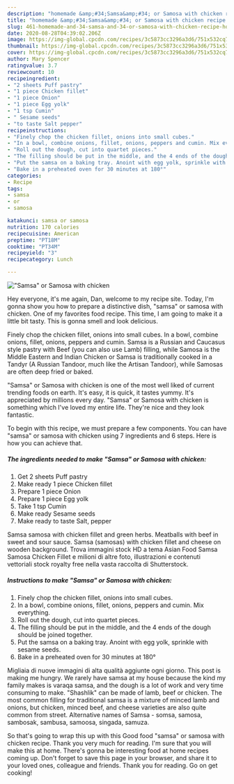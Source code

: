 ```yaml
---
description: "homemade &amp;#34;Samsa&amp;#34; or Samosa with chicken recipe | how long to fry &amp;#34;Samsa&amp;#34; or Samosa with chicken"
title: "homemade &amp;#34;Samsa&amp;#34; or Samosa with chicken recipe | how long to fry &amp;#34;Samsa&amp;#34; or Samosa with chicken"
slug: 461-homemade-and-34-samsa-and-34-or-samosa-with-chicken-recipe-how-long-to-fry-and-34-samsa-and-34-or-samosa-with-chicken
date: 2020-08-28T04:39:02.206Z
image: https://img-global.cpcdn.com/recipes/3c5873cc3296a3d6/751x532cq70/samsa-or-samosa-with-chicken-recipe-main-photo.jpg
thumbnail: https://img-global.cpcdn.com/recipes/3c5873cc3296a3d6/751x532cq70/samsa-or-samosa-with-chicken-recipe-main-photo.jpg
cover: https://img-global.cpcdn.com/recipes/3c5873cc3296a3d6/751x532cq70/samsa-or-samosa-with-chicken-recipe-main-photo.jpg
author: Mary Spencer
ratingvalue: 3.7
reviewcount: 10
recipeingredient:
- "2 sheets Puff pastry"
- "1 piece Chicken fillet"
- "1 piece Onion"
- "1 piece Egg yolk"
- "1 tsp Cumin"
- " Sesame seeds"
- "to taste Salt pepper"
recipeinstructions:
- "Finely chop the chicken fillet, onions into small cubes."
- "In a bowl, combine onions, fillet, onions, peppers and cumin. Mix everything."
- "Roll out the dough, cut into quartet pieces."
- "The filling should be put in the middle, and the 4 ends of the dough should be joined together."
- "Put the samsa on a baking tray. Anoint with egg yolk, sprinkle with sesame seeds."
- "Bake in a preheated oven for 30 minutes at 180°"
categories:
- Recipe
tags:
- samsa
- or
- samosa

katakunci: samsa or samosa 
nutrition: 170 calories
recipecuisine: American
preptime: "PT18M"
cooktime: "PT34M"
recipeyield: "3"
recipecategory: Lunch

---
```



![&#34;Samsa&#34; or Samosa with chicken](https://img-global.cpcdn.com/recipes/3c5873cc3296a3d6/751x532cq70/samsa-or-samosa-with-chicken-recipe-main-photo.jpg)

Hey everyone, it's me again, Dan, welcome to my recipe site. Today, I'm gonna show you how to prepare a distinctive dish, &#34;samsa&#34; or samosa with chicken. One of my favorites food recipe. This time, I am going to make it a little bit tasty. This is gonna smell and look delicious.

Finely chop the chicken fillet, onions into small cubes. In a bowl, combine onions, fillet, onions, peppers and cumin. Samsa is a Russian and Caucasus style pastry with Beef (you can also use Lamb) filling, while Samosa is the Middle Eastern and Indian Chicken or Samsa is traditionally cooked in a Tandyr (A Russian Tandoor, much like the Artisan Tandoor), while Samosas are often deep fried or baked.

&#34;Samsa&#34; or Samosa with chicken is one of the most well liked of current trending foods on earth. It's easy, it is quick, it tastes yummy. It's appreciated by millions every day. &#34;Samsa&#34; or Samosa with chicken is something which I've loved my entire life. They're nice and they look fantastic.


To begin with this recipe, we must prepare a few components. You can have &#34;samsa&#34; or samosa with chicken using 7 ingredients and 6 steps. Here is how you can achieve that.

<!--inarticleads1-->

##### The ingredients needed to make &#34;Samsa&#34; or Samosa with chicken:

1. Get 2 sheets Puff pastry
1. Make ready 1 piece Chicken fillet
1. Prepare 1 piece Onion
1. Prepare 1 piece Egg yolk
1. Take 1 tsp Cumin
1. Make ready  Sesame seeds
1. Make ready to taste Salt, pepper


Samsa samosa with chicken fillet and green herbs. Meatballs with beef in sweet and sour sauce. Samsa (samosas) with chicken fillet and cheese on wooden background. Trova immagini stock HD a tema Asian Food Samsa Samosa Chicken Fillet e milioni di altre foto, illustrazioni e contenuti vettoriali stock royalty free nella vasta raccolta di Shutterstock. 

<!--inarticleads2-->

##### Instructions to make &#34;Samsa&#34; or Samosa with chicken:

1. Finely chop the chicken fillet, onions into small cubes.
1. In a bowl, combine onions, fillet, onions, peppers and cumin. Mix everything.
1. Roll out the dough, cut into quartet pieces.
1. The filling should be put in the middle, and the 4 ends of the dough should be joined together.
1. Put the samsa on a baking tray. Anoint with egg yolk, sprinkle with sesame seeds.
1. Bake in a preheated oven for 30 minutes at 180°


Migliaia di nuove immagini di alta qualità aggiunte ogni giorno. This post is making me hungry. We rarely have samsa at my house because the kind my family makes is varaqa samsa, and the dough is a lot of work and very time consuming to make. &#34;Shashlik&#34; can be made of lamb, beef or chicken. The most common filling for traditional samsa is a mixture of minced lamb and onions, but chicken, minced beef, and cheese varieties are also quite common from street. Alternative names of Samsa - somsa, samosa, sambosak, sambusa, samoosa, singada, samuza. 

So that's going to wrap this up with this Good food &#34;samsa&#34; or samosa with chicken recipe. Thank you very much for reading. I'm sure that you will make this at home. There's gonna be interesting food at home recipes coming up. Don't forget to save this page in your browser, and share it to your loved ones, colleague and friends. Thank you for reading. Go on get cooking!

